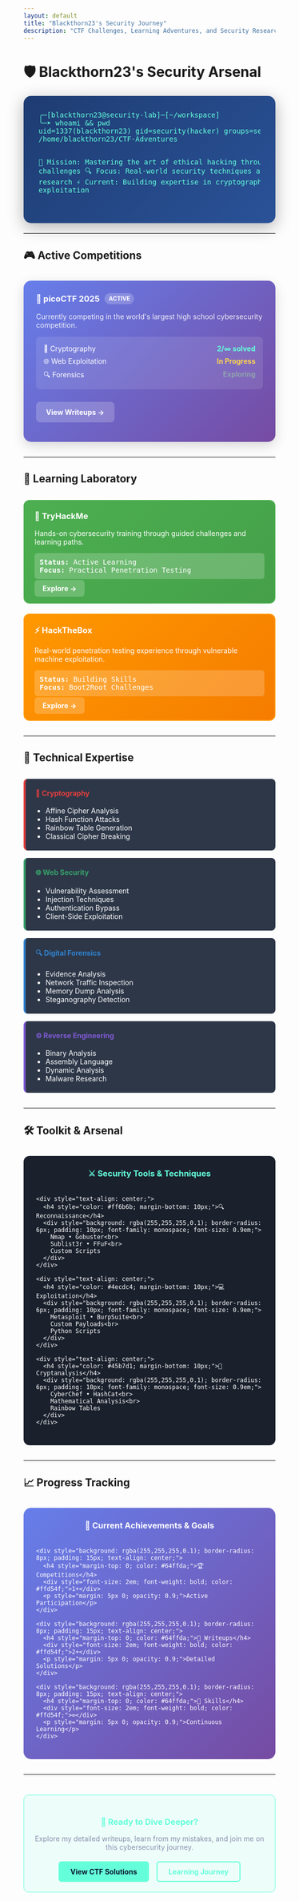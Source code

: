 ```yaml
---
layout: default
title: "Blackthorn23's Security Journey"
description: "CTF Challenges, Learning Adventures, and Security Research"
---
```


# 🛡️ Blackthorn23's Security Arsenal

<div style="background: linear-gradient(135deg, #1e3c72 0%, #2a5298 100%); color: white; padding: 30px; border-radius: 15px; font-family: 'Courier New', monospace; margin: 20px 0; box-shadow: 0 8px 32px rgba(0,0,0,0.3);">
<pre style="margin: 0; color: #64ffda;">
╭─[blackthorn23@security-lab]─[~/workspace]
╰─➤ whoami && pwd
uid=1337(blackthorn23) gid=security(hacker) groups=security(hacker),ctf(player)
/home/blackthorn23/CTF-Adventures

🎯 Mission: Mastering the art of ethical hacking through CTF challenges
🔍 Focus: Real-world security techniques and vulnerability research
⚡ Current: Building expertise in cryptography and web exploitation
</pre>
</div>

---

## 🎮 Active Competitions

<div style="display: grid; grid-template-columns: repeat(auto-fit, minmax(300px, 1fr)); gap: 20px; margin: 30px 0;">

<div style="background: linear-gradient(135deg, #667eea 0%, #764ba2 100%); border-radius: 15px; padding: 25px; color: white; box-shadow: 0 8px 24px rgba(0,0,0,0.15);">
  <h3 style="margin-top: 0; color: white; display: flex; align-items: center;">
    🚩 picoCTF 2025
    <span style="background: rgba(255,255,255,0.2); padding: 4px 8px; border-radius: 12px; font-size: 0.7em; margin-left: 10px;">ACTIVE</span>
  </h3>
  <p style="margin: 15px 0; opacity: 0.9;">Currently competing in the world's largest high school cybersecurity competition.</p>
  
  <div style="background: rgba(255,255,255,0.1); border-radius: 8px; padding: 15px; margin: 15px 0;">
    <div style="display: flex; justify-content: space-between; margin-bottom: 8px;">
      <span>🔐 Cryptography</span>
      <span style="color: #64ffda; font-weight: bold;">2/∞ solved</span>
    </div>
    <div style="display: flex; justify-content: space-between; margin-bottom: 8px;">
      <span>🌐 Web Exploitation</span>
      <span style="color: #ffd54f; font-weight: bold;">In Progress</span>
    </div>
    <div style="display: flex; justify-content: space-between;">
      <span>🔍 Forensics</span>
      <span style="color: #90a4ae; font-weight: bold;">Exploring</span>
    </div>
  </div>
  
  <a href="Tournaments/picoCTF%202025/" style="background: rgba(255,255,255,0.2); color: white; padding: 12px 20px; border-radius: 8px; text-decoration: none; font-weight: bold; display: inline-block; margin-top: 10px;">View Writeups →</a>
</div>

</div>

---

## 🧠 Learning Laboratory

<div style="display: grid; grid-template-columns: repeat(auto-fit, minmax(280px, 1fr)); gap: 20px; margin: 30px 0;">

<div style="border: 2px solid #4caf50; border-radius: 12px; padding: 20px; background: linear-gradient(135deg, #4caf50 0%, #45a049 100%); color: white;">
  <h3 style="margin-top: 0; color: white;">🎯 TryHackMe</h3>
  <p>Hands-on cybersecurity training through guided challenges and learning paths.</p>
  <div style="background: rgba(255,255,255,0.2); border-radius: 6px; padding: 10px; margin: 10px 0; font-family: monospace;">
    <strong>Status:</strong> Active Learning<br>
    <strong>Focus:</strong> Practical Penetration Testing
  </div>
  <a href="Learning/TryHackMe/Machines/readme.md" style="background: rgba(255,255,255,0.2); color: white; padding: 8px 16px; border-radius: 6px; text-decoration: none; font-weight: bold;">Explore →</a>
</div>

<div style="border: 2px solid #ff9800; border-radius: 12px; padding: 20px; background: linear-gradient(135deg, #ff9800 0%, #f57c00 100%); color: white;">
  <h3 style="margin-top: 0; color: white;">⚡ HackTheBox</h3>
  <p>Real-world penetration testing experience through vulnerable machine exploitation.</p>
  <div style="background: rgba(255,255,255,0.2); border-radius: 6px; padding: 10px; margin: 10px 0; font-family: monospace;">
    <strong>Status:</strong> Building Skills<br>
    <strong>Focus:</strong> Boot2Root Challenges
  </div>
  <a href="Learning/HackTheBox/Machines/readme.md" style="background: rgba(255,255,255,0.2); color: white; padding: 8px 16px; border-radius: 6px; text-decoration: none; font-weight: bold;">Explore →</a>
</div>

</div>

---

## 🔬 Technical Expertise

<div style="display: grid; grid-template-columns: repeat(auto-fit, minmax(250px, 1fr)); gap: 15px; margin: 30px 0;">

<div style="background: #2d3748; border-left: 4px solid #e53e3e; padding: 20px; border-radius: 8px; color: white;">
  <h4 style="margin-top: 0; color: #e53e3e;">🔐 Cryptography</h4>
  <ul style="margin: 0; padding-left: 20px;">
    <li>Affine Cipher Analysis</li>
    <li>Hash Function Attacks</li>
    <li>Rainbow Table Generation</li>
    <li>Classical Cipher Breaking</li>
  </ul>
</div>

<div style="background: #2d3748; border-left: 4px solid #38a169; padding: 20px; border-radius: 8px; color: white;">
  <h4 style="margin-top: 0; color: #38a169;">🌐 Web Security</h4>
  <ul style="margin: 0; padding-left: 20px;">
    <li>Vulnerability Assessment</li>
    <li>Injection Techniques</li>
    <li>Authentication Bypass</li>
    <li>Client-Side Exploitation</li>
  </ul>
</div>

<div style="background: #2d3748; border-left: 4px solid #3182ce; padding: 20px; border-radius: 8px; color: white;">
  <h4 style="margin-top: 0; color: #3182ce;">🔍 Digital Forensics</h4>
  <ul style="margin: 0; padding-left: 20px;">
    <li>Evidence Analysis</li>
    <li>Network Traffic Inspection</li>
    <li>Memory Dump Analysis</li>
    <li>Steganography Detection</li>
  </ul>
</div>

<div style="background: #2d3748; border-left: 4px solid #805ad5; padding: 20px; border-radius: 8px; color: white;">
  <h4 style="margin-top: 0; color: #805ad5;">⚙️ Reverse Engineering</h4>
  <ul style="margin: 0; padding-left: 20px;">
    <li>Binary Analysis</li>
    <li>Assembly Language</li>
    <li>Dynamic Analysis</li>
    <li>Malware Research</li>
  </ul>
</div>

</div>

---

## 🛠️ Toolkit & Arsenal

<div style="background: #1a202c; border-radius: 12px; padding: 25px; margin: 30px 0; color: white;">
  <h3 style="margin-top: 0; color: #64ffda; text-align: center;">⚔️ Security Tools & Techniques</h3>
  
  <div style="display: grid; grid-template-columns: repeat(auto-fit, minmax(200px, 1fr)); gap: 20px; margin-top: 20px;">
    
    <div style="text-align: center;">
      <h4 style="color: #ff6b6b; margin-bottom: 10px;">🔍 Reconnaissance</h4>
      <div style="background: rgba(255,255,255,0.1); border-radius: 6px; padding: 10px; font-family: monospace; font-size: 0.9em;">
        Nmap • Gobuster<br>
        Sublist3r • FFuF<br>
        Custom Scripts
      </div>
    </div>
    
    <div style="text-align: center;">
      <h4 style="color: #4ecdc4; margin-bottom: 10px;">💻 Exploitation</h4>
      <div style="background: rgba(255,255,255,0.1); border-radius: 6px; padding: 10px; font-family: monospace; font-size: 0.9em;">
        Metasploit • BurpSuite<br>
        Custom Payloads<br>
        Python Scripts
      </div>
    </div>
    
    <div style="text-align: center;">
      <h4 style="color: #45b7d1; margin-bottom: 10px;">🔐 Cryptanalysis</h4>
      <div style="background: rgba(255,255,255,0.1); border-radius: 6px; padding: 10px; font-family: monospace; font-size: 0.9em;">
        CyberChef • HashCat<br>
        Mathematical Analysis<br>
        Rainbow Tables
      </div>
    </div>
    
  </div>
</div>

---

## 📈 Progress Tracking

<div style="background: linear-gradient(135deg, #667eea 0%, #764ba2 100%); border-radius: 15px; padding: 25px; color: white; margin: 30px 0;">
  <h3 style="margin-top: 0; color: white; text-align: center;">🎯 Current Achievements & Goals</h3>
  
  <div style="display: grid; grid-template-columns: repeat(auto-fit, minmax(250px, 1fr)); gap: 20px; margin-top: 20px;">
    
    <div style="background: rgba(255,255,255,0.1); border-radius: 8px; padding: 15px; text-align: center;">
      <h4 style="margin-top: 0; color: #64ffda;">🏆 Competitions</h4>
      <div style="font-size: 2em; font-weight: bold; color: #ffd54f;">1+</div>
      <p style="margin: 5px 0; opacity: 0.9;">Active Participation</p>
    </div>
    
    <div style="background: rgba(255,255,255,0.1); border-radius: 8px; padding: 15px; text-align: center;">
      <h4 style="margin-top: 0; color: #64ffda;">📝 Writeups</h4>
      <div style="font-size: 2em; font-weight: bold; color: #ffd54f;">2+</div>
      <p style="margin: 5px 0; opacity: 0.9;">Detailed Solutions</p>
    </div>
    
    <div style="background: rgba(255,255,255,0.1); border-radius: 8px; padding: 15px; text-align: center;">
      <h4 style="margin-top: 0; color: #64ffda;">🎯 Skills</h4>
      <div style="font-size: 2em; font-weight: bold; color: #ffd54f;">∞</div>
      <p style="margin: 5px 0; opacity: 0.9;">Continuous Learning</p>
    </div>
    
  </div>
</div>

---

<div style="text-align: center; margin: 40px 0; padding: 20px; background: rgba(100, 255, 218, 0.1); border-radius: 10px; border: 1px solid #64ffda;">
  <h3 style="color: #64ffda; margin-bottom: 15px;">🚀 Ready to Dive Deeper?</h3>
  <p style="color: #8892b0; margin-bottom: 20px;">
    Explore my detailed writeups, learn from my mistakes, and join me on this cybersecurity journey.
  </p>
  <div style="display: flex; justify-content: center; gap: 15px; flex-wrap: wrap;">
    <a href="Tournaments/picoCTF%202025/" style="background: #64ffda; color: #0a192f; padding: 12px 24px; border-radius: 6px; text-decoration: none; font-weight: bold;">View CTF Solutions</a>
    <a href="Learning/" style="background: transparent; border: 2px solid #64ffda; color: #64ffda; padding: 10px 22px; border-radius: 6px; text-decoration: none; font-weight: bold;">Learning Journey</a>
  </div>
</div>
